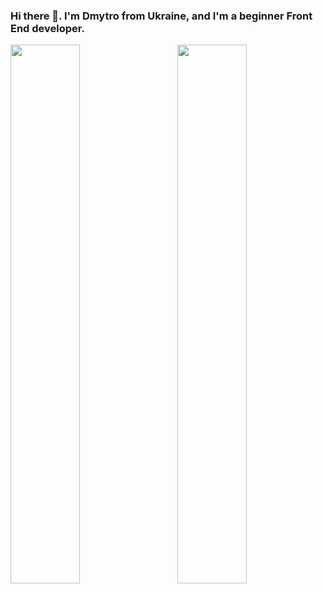 ### Hi there 👋. I'm Dmytro from Ukraine, and I'm a beginner Front End developer.

<img align='left' width='47%' src='https://github-readme-stats.vercel.app/api?username=chernetskyi8704&show_icons=true&theme=tokyonight' />

<img align='right' width='47%' src='https://github-readme-stats.vercel.app/api/top-langs/?username=chernetskyi8704&layout=compact' />
